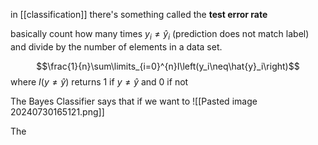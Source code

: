 in [[classification]] there's something called the **test error rate**

basically count how many times $y_{i}\neq \hat{y}_i$ (prediction does not match label) and divide by the number of elements in a data set.

$$\frac{1}{n}\sum\limits_{i=0}^{n}I\left(y_i\neq\hat{y}_i\right)$$where $I(y\neq\hat{y})$ returns 1 if $y\neq\hat{y}$ and 0 if not

The Bayes Classifier says that if we want to 
![[Pasted image 20240730165121.png]]

The 